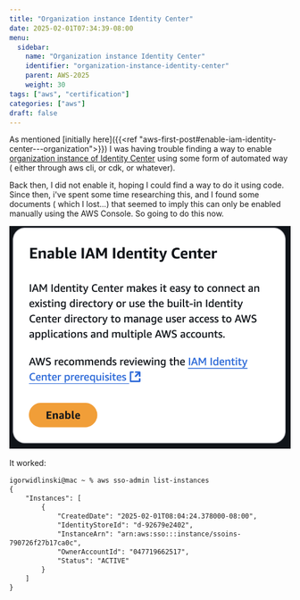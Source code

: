 ```yaml
---
title: "Organization instance Identity Center"
date: 2025-02-01T07:34:39-08:00
menu:
  sidebar:
    name: "Organization instance Identity Center"
    identifier: "organization-instance-identity-center"
    parent: AWS-2025
    weight: 30
tags: ["aws", "certification"]
categories: ["aws"]
draft: false
---
```

As mentioned [initially here]({{<ref "aws-first-post#enable-iam-identity-center---organization">}}) I was having trouble finding a way to enable [organization instance of Identity Center]("https://docs.aws.amazon.com/singlesignon/latest/userguide/organization-instances-identity-center.html") using some form of automated way ( either through aws cli, or cdk, or whatever). 

Back then, I did not enable it, hoping I could find a way to do it using code. Since then, i've spent some time researching this, and I found some documents ( which I lost...) that seemed to imply this can only be enabled manually using the AWS Console. So going to do this now.

![local](enable-org-identity-center.png)

It worked:
```
igorwidlinski@mac ~ % aws sso-admin list-instances
{
    "Instances": [
        {
            "CreatedDate": "2025-02-01T08:04:24.378000-08:00",
            "IdentityStoreId": "d-92679e2402",
            "InstanceArn": "arn:aws:sso:::instance/ssoins-790726f27b17ca0c",
            "OwnerAccountId": "047719662517",
            "Status": "ACTIVE"
        }
    ]
}
```